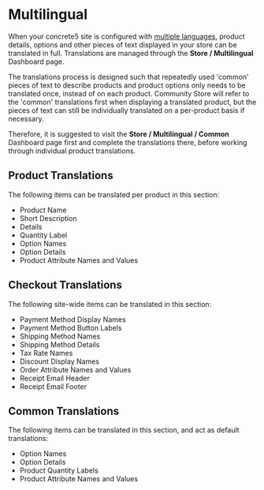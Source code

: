 # Multilingual

When your concrete5 site is configured with [multiple languages](/how-tos/multilingual), product details, options and other pieces of text displayed in your store can be translated in full.
Translations are managed through the **Store / Multilingual** Dashboard page.

The translations process is designed such that repeatedly used 'common' pieces of text to describe products and product options only needs to be translated once, instead of on each product.
Community Store will refer to the 'common' translations first when displaying a translated product, but the pieces of text can still be individually translated on a per-product basis if necessary.

Therefore, it is suggested to visit the  **Store / Multilingual / Common** Dashboard page first and complete the translations there, before working through individual product translations.

## Product Translations
The following items can be translated per product in this section:
- Product Name
- Short Description
- Details
- Quantity Label
- Option Names
- Option Details
- Product Attribute Names and Values

## Checkout Translations
The following site-wide items can be translated in this section:
- Payment Method Display Names
- Payment Method Button Labels
- Shipping Method Names
- Shipping Method Details
- Tax Rate Names
- Discount Display Names
- Order Attribute Names and Values
- Receipt Email Header
- Receipt Email Footer

## Common Translations
The following items can be translated in this section, and act as default translations:
- Option Names
- Option Details
- Product Quantity Labels
- Product Attribute Names and Values
